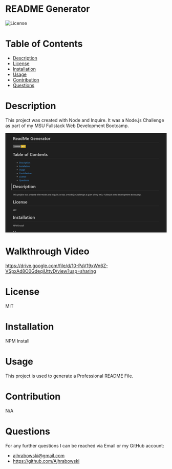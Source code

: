 # README Generator
  
  ![License](https://img.shields.io/badge/License-MIT-yellow.svg)
  
  # Table of Contents
  * [Description](#description)
  * [License](#license)
  * [Installation](#installation)
  * [Usage](#usage)
  * [Contribution](#contribution)
  * [Questions](#questions)

# Description
This project was created with Node and Inquire. It was a Node.js Challenge as part of my MSU Fullstack Web Development Bootcamp.

![Alt text](<ReadMe Screenshot.png>)

# Walkthrough Video

https://drive.google.com/file/d/10-PaV19xWn6Z-VSpxAd8O0GdeqiUttvD/view?usp=sharing

# License
MIT

# Installation
NPM Install

# Usage
This project is used to generate a Professional README File.

# Contribution
N/A

# Questions
For any further questions I can be reached via Email or my GitHub account:

* ajhrabowski@gmail.com
* https://github.com/Ajhrabowski

